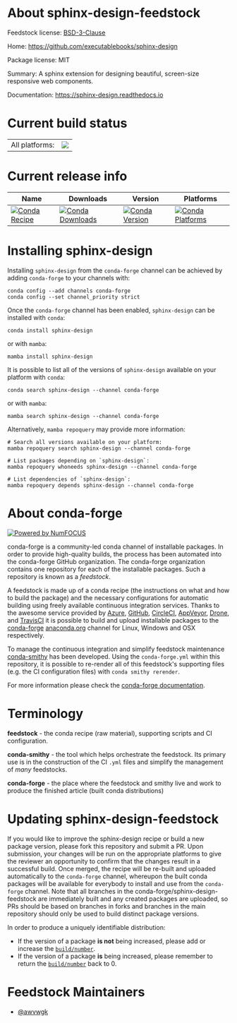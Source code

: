 About sphinx-design-feedstock
=============================

Feedstock license: [BSD-3-Clause](https://github.com/conda-forge/sphinx-design-feedstock/blob/main/LICENSE.txt)

Home: https://github.com/executablebooks/sphinx-design

Package license: MIT

Summary: A sphinx extension for designing beautiful, screen-size responsive web components.

Documentation: https://sphinx-design.readthedocs.io

Current build status
====================


<table><tr><td>All platforms:</td>
    <td>
      <a href="https://dev.azure.com/conda-forge/feedstock-builds/_build/latest?definitionId=14644&branchName=main">
        <img src="https://dev.azure.com/conda-forge/feedstock-builds/_apis/build/status/sphinx-design-feedstock?branchName=main">
      </a>
    </td>
  </tr>
</table>

Current release info
====================

| Name | Downloads | Version | Platforms |
| --- | --- | --- | --- |
| [![Conda Recipe](https://img.shields.io/badge/recipe-sphinx--design-green.svg)](https://anaconda.org/conda-forge/sphinx-design) | [![Conda Downloads](https://img.shields.io/conda/dn/conda-forge/sphinx-design.svg)](https://anaconda.org/conda-forge/sphinx-design) | [![Conda Version](https://img.shields.io/conda/vn/conda-forge/sphinx-design.svg)](https://anaconda.org/conda-forge/sphinx-design) | [![Conda Platforms](https://img.shields.io/conda/pn/conda-forge/sphinx-design.svg)](https://anaconda.org/conda-forge/sphinx-design) |

Installing sphinx-design
========================

Installing `sphinx-design` from the `conda-forge` channel can be achieved by adding `conda-forge` to your channels with:

```
conda config --add channels conda-forge
conda config --set channel_priority strict
```

Once the `conda-forge` channel has been enabled, `sphinx-design` can be installed with `conda`:

```
conda install sphinx-design
```

or with `mamba`:

```
mamba install sphinx-design
```

It is possible to list all of the versions of `sphinx-design` available on your platform with `conda`:

```
conda search sphinx-design --channel conda-forge
```

or with `mamba`:

```
mamba search sphinx-design --channel conda-forge
```

Alternatively, `mamba repoquery` may provide more information:

```
# Search all versions available on your platform:
mamba repoquery search sphinx-design --channel conda-forge

# List packages depending on `sphinx-design`:
mamba repoquery whoneeds sphinx-design --channel conda-forge

# List dependencies of `sphinx-design`:
mamba repoquery depends sphinx-design --channel conda-forge
```


About conda-forge
=================

[![Powered by
NumFOCUS](https://img.shields.io/badge/powered%20by-NumFOCUS-orange.svg?style=flat&colorA=E1523D&colorB=007D8A)](https://numfocus.org)

conda-forge is a community-led conda channel of installable packages.
In order to provide high-quality builds, the process has been automated into the
conda-forge GitHub organization. The conda-forge organization contains one repository
for each of the installable packages. Such a repository is known as a *feedstock*.

A feedstock is made up of a conda recipe (the instructions on what and how to build
the package) and the necessary configurations for automatic building using freely
available continuous integration services. Thanks to the awesome service provided by
[Azure](https://azure.microsoft.com/en-us/services/devops/), [GitHub](https://github.com/),
[CircleCI](https://circleci.com/), [AppVeyor](https://www.appveyor.com/),
[Drone](https://cloud.drone.io/welcome), and [TravisCI](https://travis-ci.com/)
it is possible to build and upload installable packages to the
[conda-forge](https://anaconda.org/conda-forge) [anaconda.org](https://anaconda.org/)
channel for Linux, Windows and OSX respectively.

To manage the continuous integration and simplify feedstock maintenance
[conda-smithy](https://github.com/conda-forge/conda-smithy) has been developed.
Using the ``conda-forge.yml`` within this repository, it is possible to re-render all of
this feedstock's supporting files (e.g. the CI configuration files) with ``conda smithy rerender``.

For more information please check the [conda-forge documentation](https://conda-forge.org/docs/).

Terminology
===========

**feedstock** - the conda recipe (raw material), supporting scripts and CI configuration.

**conda-smithy** - the tool which helps orchestrate the feedstock.
                   Its primary use is in the construction of the CI ``.yml`` files
                   and simplify the management of *many* feedstocks.

**conda-forge** - the place where the feedstock and smithy live and work to
                  produce the finished article (built conda distributions)


Updating sphinx-design-feedstock
================================

If you would like to improve the sphinx-design recipe or build a new
package version, please fork this repository and submit a PR. Upon submission,
your changes will be run on the appropriate platforms to give the reviewer an
opportunity to confirm that the changes result in a successful build. Once
merged, the recipe will be re-built and uploaded automatically to the
`conda-forge` channel, whereupon the built conda packages will be available for
everybody to install and use from the `conda-forge` channel.
Note that all branches in the conda-forge/sphinx-design-feedstock are
immediately built and any created packages are uploaded, so PRs should be based
on branches in forks and branches in the main repository should only be used to
build distinct package versions.

In order to produce a uniquely identifiable distribution:
 * If the version of a package **is not** being increased, please add or increase
   the [``build/number``](https://docs.conda.io/projects/conda-build/en/latest/resources/define-metadata.html#build-number-and-string).
 * If the version of a package **is** being increased, please remember to return
   the [``build/number``](https://docs.conda.io/projects/conda-build/en/latest/resources/define-metadata.html#build-number-and-string)
   back to 0.

Feedstock Maintainers
=====================

* [@awvwgk](https://github.com/awvwgk/)

